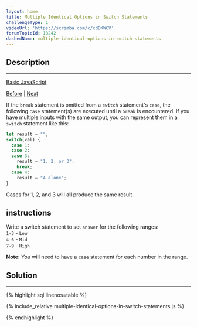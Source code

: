 ```yaml
---
layout: home
title: Multiple Identical Options in Switch Statements
challengeType: 1
videoUrl: 'https://scrimba.com/c/cdBKWCV'
forumTopicId: 18242
dashedName: multiple-identical-options-in-switch-statements
---
```


<div class="row">
<div class="columnStmt" markdown="1">

## Description
------

[Basic JavaScript](../basic-javascript/README.html) 

[Before](./adding-a-default-option-in-switch-statements.md)  | [Next](./replacing-if-else-chains-with-switch.md) 

If the `break` statement is omitted from a `switch` statement's `case`, the following `case` statement(s) are executed until a `break` is encountered. If you have multiple inputs with the same output, you can represent them in a `switch` statement like this:

```js
let result = "";
switch(val) {
  case 1:
  case 2:
  case 3:
    result = "1, 2, or 3";
    break;
  case 4:
    result = "4 alone";
}
```

Cases for 1, 2, and 3 will all produce the same result.

##  instructions 

Write a switch statement to set `answer` for the following ranges:  
`1-3` - `Low`  
`4-6` - `Mid`  
`7-9` - `High`

**Note:** You will need to have a `case` statement for each number in the range.

</div>
<div class="columnSol" markdown="1">

## Solution
------

{% highlight sql linenos=table %}

{% include_relative multiple-identical-options-in-switch-statements.js %}

{% endhighlight %}

</div>
</div>

